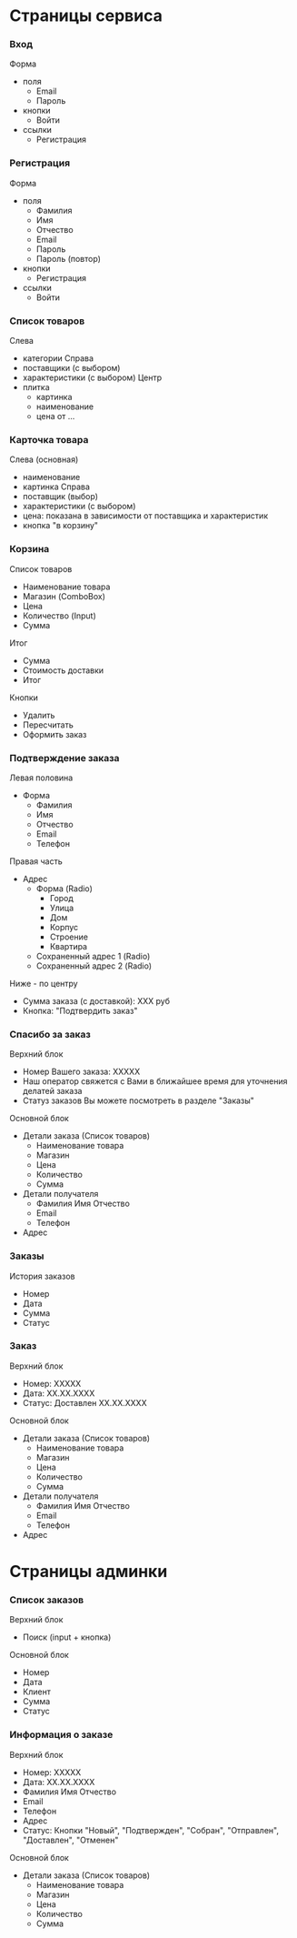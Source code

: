 # Страницы сервиса
### Вход
Форма
 * поля
   - Email
   - Пароль
 * кнопки
   - Войти
 * ссылки
   - Регистрация

### Регистрация
Форма
 * поля
   - Фамилия
   - Имя
   - Отчество
   - Email
   - Пароль
   - Пароль (повтор)
 * кнопки
   - Регистрация
 * ссылки
   - Войти

### Список товаров
Слева
 * категории
Справа
 * поставщики (с выбором)
 * характеристики (с выбором)
Центр
 * плитка
   - картинка
   - наименование
   - цена от ...

### Карточка товара
Слева (основная)
 * наименование
 * картинка
Справа
 * поставщик (выбор)
 * характеристики (с выбором)
 * цена: показана в зависимости от поставщика и характеристик
 * кнопка "в корзину"

### Корзина
Список товаров
 * Наименование товара
 * Магазин (ComboBox)
 * Цена
 * Количество (Input)
 * Сумма 

Итог
 * Сумма
 * Стоимость доставки
 * Итог

Кнопки
 * Удалить
 * Пересчитать
 * Оформить заказ

### Подтверждение заказа
Левая половина
 * Форма
   - Фамилия
   - Имя
   - Отчество
   - Email
   - Телефон

Правая часть
 * Адрес
   - Форма (Radio)
     + Город
     + Улица
     + Дом
     + Корпус
     + Строение
     + Квартира
   - Сохраненный адрес 1 (Radio)
   - Сохраненный адрес 2 (Radio)

Ниже - по центру
 * Сумма заказа (с доставкой): XXX руб
 * Кнопка: "Подтвердить заказ"
 
### Спасибо за заказ
Верхний блок
 * Номер Вашего заказа: XXXXX
 * Наш оператор свяжется с Вами в ближайшее время 
   для уточнения делатей заказа
 * Статуз заказов Вы можете посмотреть в разделе "Заказы"
             
Основной блок
 * Детали заказа (Список товаров)
   - Наименование товара
   - Магазин
   - Цена
   - Количество
   - Сумма
 * Детали получателя
   - Фамилия Имя Отчество
   - Email
   - Телефон
 * Адрес
   
### Заказы
История заказов
 * Номер
 * Дата
 * Сумма
 * Статус
 
### Заказ
Верхний блок
 * Номер: XXXXX
 * Дата: ХХ.ХХ.ХХХХ
 * Статус: Доставлен XX.XX.XXXX

Основной блок
 * Детали заказа (Список товаров)
   - Наименование товара
   - Магазин
   - Цена
   - Количество
   - Сумма
 * Детали получателя
   - Фамилия Имя Отчество
   - Email
   - Телефон
 * Адрес

# Страницы админки
### Список заказов
Верхний блок
 * Поиск (input + кнопка)

Основной блок
 * Номер
 * Дата
 * Клиент
 * Сумма
 * Статус

### Информация о заказе
Верхний блок
 * Номер: XXXXX
 * Дата: ХХ.ХХ.ХХХХ
 * Фамилия Имя Отчество
 * Email
 * Телефон
 * Адрес
 * Статус: Кнопки "Новый", "Подтвержден", "Собран", "Отправлен", "Доставлен", "Отменен"

Основной блок
 * Детали заказа (Список товаров)
   - Наименование товара
   - Магазин
   - Цена
   - Количество
   - Сумма
